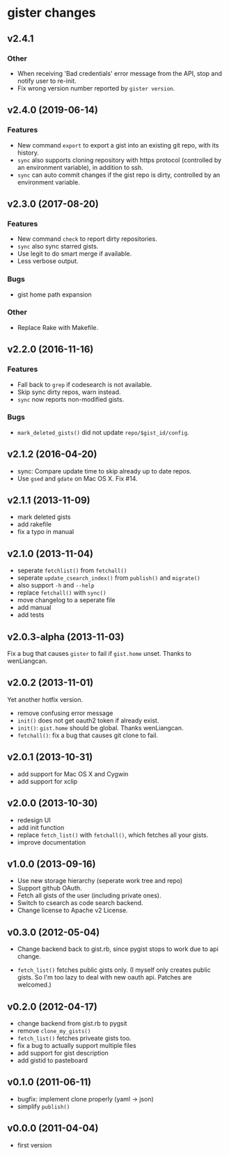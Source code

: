 gister changes
==============

v2.4.1
------

### Other

- When receiving 'Bad credentials' error message from the API, stop and notify user to re-init.
- Fix wrong version number reported by `gister version`.

v2.4.0 (2019-06-14)
-------------------

### Features

- New command `export` to export a gist into an existing git repo, with its history.
- `sync` also supports cloning repository with https protocol (controlled by an environment variable), in addition to ssh.
- `sync` can auto commit changes if the gist repo is dirty, controlled by an environment variable.

v2.3.0 (2017-08-20)
-------------------

### Features

- New command `check` to report dirty repositories.
- `sync` also sync starred gists.
- Use legit to do smart merge if available.
- Less verbose output.

### Bugs

- gist home path expansion

### Other

- Replace Rake with Makefile.

v2.2.0 (2016-11-16)
-------------------

### Features

- Fall back to `grep` if codesearch is not available.
- Skip sync dirty repos, warn instead.
- `sync` now reports non-modified gists.

### Bugs

- `mark_deleted_gists()` did not update `repo/$gist_id/config`.

v2.1.2 (2016-04-20)
----------------

- sync: Compare update time to skip already up to date repos.
- Use `gsed` and `gdate` on Mac OS X. Fix #14.

v2.1.1 (2013-11-09)
------------------

- mark deleted gists
- add rakefile
- fix a typo in manual


v2.1.0 (2013-11-04)
------------------

- seperate `fetchlist()` from `fetchall()`
- seperate `update_csearch_index()` from `publish()` and `migrate()`
- also support `-h` and `--help`
- replace `fetchall()` with `sync()`
- move changelog to a seperate file
- add manual
- add tests

v2.0.3-alpha (2013-11-03)
------------------------

Fix a bug that causes `gister` to fail if `gist.home` unset. Thanks to wenLiangcan.

v2.0.2 (2013-11-01)
------------------

Yet another hotfix version.

- remove confusing error message
- `init()` does not get oauth2 token if already exist.
- `init()`: `gist.home` should be global. Thanks wenLiangcan.
- `fetchall()`: fix a bug that causes git clone to fail.

v2.0.1 (2013-10-31)
-------------------

- add support for Mac OS X and Cygwin
- add support for xclip

v2.0.0 (2013-10-30)
-------------------

- redesign UI
- add init function
- replace `fetch_list()` with `fetchall()`, which fetches all your gists.
- improve documentation

v1.0.0 (2013-09-16)
-------------------

- Use new storage hierarchy (seperate work tree and repo)
- Support github OAuth.
- Fetch all gists of the user (including private ones).
- Switch to csearch as code search backend.
- Change license to Apache v2 License.


v0.3.0 (2012-05-04)
-------------------

- Change backend back to gist.rb, since pygist stops to work due to api change.

- `fetch_list()` fetches public gists only.
    (I myself only creates public gists. So I'm too lazy to deal with
    new oauth api. Patches are welcomed.)

v0.2.0 (2012-04-17)
-------------------

- change backend from gist.rb to pygsit
- remove `clone_my_gists()`
- `fetch_list()` fetches priveate gists too.
- fix a bug to actually support multiple files
- add support for gist description
- add gistid to pasteboard

v0.1.0 (2011-06-11)
-------------------

- bugfix: implement clone properly (yaml -> json)
- simplify `publish()`

v0.0.0 (2011-04-04)
-------------------

- first version

